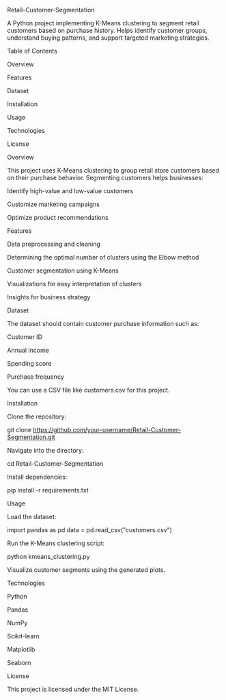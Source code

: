 Retail-Customer-Segmentation

A Python project implementing K-Means clustering to segment retail customers based on purchase history. Helps identify customer groups, understand buying patterns, and support targeted marketing strategies.

Table of Contents

Overview

Features

Dataset

Installation

Usage

Technologies

License

Overview

This project uses K-Means clustering to group retail store customers based on their purchase behavior. Segmenting customers helps businesses:

Identify high-value and low-value customers

Customize marketing campaigns

Optimize product recommendations

Features

Data preprocessing and cleaning

Determining the optimal number of clusters using the Elbow method

Customer segmentation using K-Means

Visualizations for easy interpretation of clusters

Insights for business strategy

Dataset

The dataset should contain customer purchase information such as:

Customer ID

Annual income

Spending score

Purchase frequency

You can use a CSV file like customers.csv for this project.

Installation

Clone the repository:

git clone https://github.com/your-username/Retail-Customer-Segmentation.git


Navigate into the directory:

cd Retail-Customer-Segmentation


Install dependencies:

pip install -r requirements.txt

Usage

Load the dataset:

import pandas as pd
data = pd.read_csv("customers.csv")


Run the K-Means clustering script:

python kmeans_clustering.py


Visualize customer segments using the generated plots.

Technologies

Python

Pandas

NumPy

Scikit-learn

Matplotlib

Seaborn

License

This project is licensed under the MIT License.
